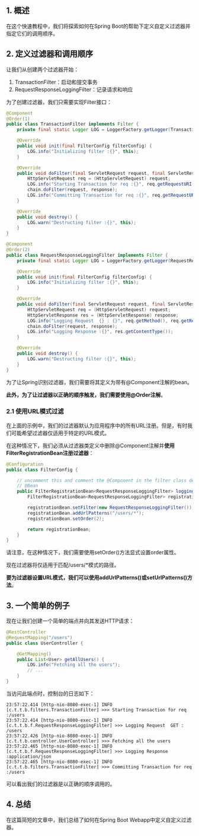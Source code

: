 ## 1. 概述

在这个快速教程中，我们将探索如何在Spring Boot的帮助下定义自定义过滤器并指定它们的调用顺序。

## 2. 定义过滤器和调用顺序

让我们从创建两个过滤器开始：

1. TransactionFilter：启动和提交事务
2. RequestResponseLoggingFilter：记录请求和响应

为了创建过滤器，我们只需要实现Filter接口：

```java
@Component
@Order(1)
public class TransactionFilter implements Filter {
    private final static Logger LOG = LoggerFactory.getLogger(TransactionFilter.class);

    @Override
    public void init(final FilterConfig filterConfig) {
        LOG.info("Initializing filter :{}", this);
    }

    @Override
    public void doFilter(final ServletRequest request, final ServletResponse response, final FilterChain chain) throws IOException, ServletException {
        HttpServletRequest req = (HttpServletRequest) request;
        LOG.info("Starting Transaction for req :{}", req.getRequestURI());
        chain.doFilter(request, response);
        LOG.info("Committing Transaction for req :{}", req.getRequestURI());
    }

    @Override
    public void destroy() {
        LOG.warn("Destructing filter :{}", this);
    }
}
```

```java
@Component
@Order(2)
public class RequestResponseLoggingFilter implements Filter {
    private final static Logger LOG = LoggerFactory.getLogger(RequestResponseLoggingFilter.class);

    @Override
    public void init(final FilterConfig filterConfig) {
        LOG.info("Initializing filter :{}", this);
    }

    @Override
    public void doFilter(final ServletRequest request, final ServletResponse response, final FilterChain chain) throws IOException, ServletException {
        HttpServletRequest req = (HttpServletRequest) request;
        HttpServletResponse res = (HttpServletResponse) response;
        LOG.info("Logging Request  {} : {}", req.getMethod(), req.getRequestURI());
        chain.doFilter(request, response);
        LOG.info("Logging Response :{}", res.getContentType());
    }

    @Override
    public void destroy() {
        LOG.warn("Destructing filter :{}", this);
    }
}
```

为了让Spring识别过滤器，我们需要将其定义为带有@Component注解的bean。

**此外，为了让过滤器以正确的顺序触发，我们需要使用@Order注解**。

### 2.1 使用URL模式过滤

在上面的示例中，我们的过滤器默认为应用程序中的所有URL注册。但是，有时我们可能希望过滤器仅适用于特定的URL模式。

在这种情况下，我们必须从过滤器类定义中删除@Component注解并**使用FilterRegistrationBean注册过滤器**：

```java
@Configuration
public class FilterConfig {

    // uncomment this and comment the @Component in the filter class definition to register only for a url pattern
    // @Bean
    public FilterRegistrationBean<RequestResponseLoggingFilter> loggingFilter() {
        FilterRegistrationBean<RequestResponseLoggingFilter> registrationBean = new FilterRegistrationBean<>();

        registrationBean.setFilter(new RequestResponseLoggingFilter());
        registrationBean.addUrlPatterns("/users/*");
        registrationBean.setOrder(2);

        return registrationBean;
    }
}
```

请注意，在这种情况下，我们需要使用setOrder()方法显式设置order属性。

现在过滤器将仅适用于匹配/users/*模式的路径。

**要为过滤器设置URL模式，我们可以使用addUrlPatterns()或setUrlPatterns()方法**。

## 3. 一个简单的例子

现在让我们创建一个简单的端点并向其发送HTTP请求：

```java
@RestController
@RequestMapping("/users")
public class UserController {

    @GetMapping()
    public List<User> getAllUsers() {
        LOG.info("Fetching all the users");
        // ...
    }
}
```

当访问此端点时，控制台的日志如下：

```shell
23:57:22.414 [http-nio-8080-exec-1] INFO  [c.t.t.b.filters.TransactionFilter] >>> Starting Transaction for req :/users 
23:57:22.414 [http-nio-8080-exec-1] INFO  [c.t.t.b.f.RequestResponseLoggingFilter] >>> Logging Request  GET : /users 
23:57:22.426 [http-nio-8080-exec-1] INFO  [c.t.t.b.controller.UserController] >>> Fetching all the users 
23:57:22.465 [http-nio-8080-exec-1] INFO  [c.t.t.b.f.RequestResponseLoggingFilter] >>> Logging Response :application/json 
23:57:22.465 [http-nio-8080-exec-1] INFO  [c.t.t.b.filters.TransactionFilter] >>> Committing Transaction for req :/users 
```

可以看出我们的过滤器是以正确的顺序调用的。

## 4. 总结

在这篇简短的文章中，我们总结了如何在Spring Boot Webapp中定义自定义过滤器。